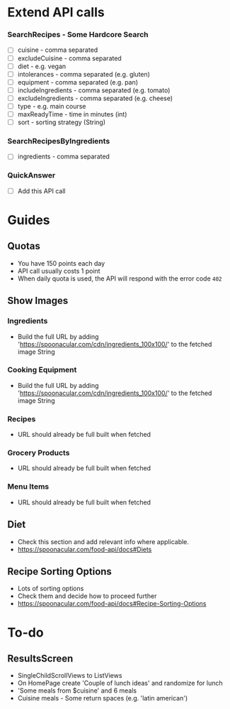 # Extend API calls

### SearchRecipes - Some Hardcore Search
- [ ] cuisine - comma separated
- [ ] excludeCuisine - comma separated
- [ ] diet - e.g. vegan
- [ ] intolerances - comma separated (e.g. gluten)
- [ ] equipment - comma separated (e.g. pan)
- [ ] includeIngredients - comma separated (e.g. tomato)
- [ ] excludeIngredients - comma separated (e.g. cheese)
- [ ] type - e.g. main course
- [ ] maxReadyTime - time in minutes (int)
- [ ] sort - sorting strategy (String)

### SearchRecipesByIngredients
- [ ] ingredients - comma separated

### QuickAnswer
- [ ] Add this API call


# Guides

## Quotas

* You have 150 points each day
* API call usually costs 1 point
* When daily quota is used, the API will respond with the error code `402`


## Show Images

### Ingredients

* Build the full URL by adding 'https://spoonacular.com/cdn/ingredients_100x100/' to the fetched image String

### Cooking Equipment

* Build the full URL by adding 'https://spoonacular.com/cdn/ingredients_100x100/' to the fetched image String

### Recipes

* URL should already be full built when fetched

### Grocery Products

* URL should already be full built when fetched

### Menu Items

* URL should already be full built when fetched


## Diet

* Check this section and add relevant info where applicable.
* https://spoonacular.com/food-api/docs#Diets


## Recipe Sorting Options

* Lots of sorting options
* Check them and decide how to proceed further
* https://spoonacular.com/food-api/docs#Recipe-Sorting-Options

# To-do

## ResultsScreen

* SingleChildScrollViews to ListViews
* On HomePage create 'Couple of lunch ideas' and randomize for lunch
* 'Some meals from $cuisine' and 6 meals
* Cuisine meals - Some return spaces (e.g. 'latin american')
